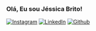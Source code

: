 ### Olá, Eu sou Jéssica Brito! 
[![Instagram](https://img.shields.io/badge/Instagram-E4405F?style=for-the-badge&logo=instagram&logoColor=white)](https://www.instagram.com/jessie.brt/)  [![LinkedIn](https://img.shields.io/badge/LinkedIn-0077B5?style=for-the-badge&logo=linkedin&logoColor=white)](https://www.linkedin.com/in/jéssica-brito-bb4447344/) [![Github](https://img.shields.io/badge/GitHub-100000?style=for-the-badge&logo=github&logoColor=white)](https://github.com/jessbrt19)

